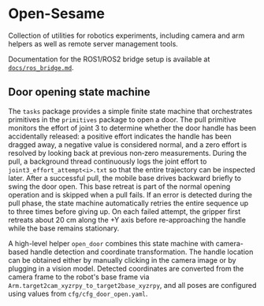 # Open-Sesame

Collection of utilities for robotics experiments, including camera and arm
helpers as well as remote server management tools.

Documentation for the ROS1/ROS2 bridge setup is available at
[`docs/ros_bridge.md`](docs/ros_bridge.md).

## Door opening state machine

The `tasks` package provides a simple finite state machine that orchestrates
primitives in the `primitives` package to open a door. The pull primitive
monitors the effort of joint 3 to determine whether the door handle has been
accidentally released: a positive effort indicates the handle has been dragged
away, a negative value is considered normal, and a zero effort is resolved by
looking back at previous non‑zero measurements. During the pull, a background
thread continuously logs the joint effort to ``joint3_effort_attempt<i>.txt`` so
that the entire trajectory can be inspected later. After a successful pull, the
mobile base drives backward briefly to swing the door open. This base retreat is
part of the normal opening operation and is skipped when a pull fails. If an
error is detected during the pull phase, the state machine automatically retries
the entire sequence up to three times before giving up. On each failed attempt,
the gripper first retreats about 20 cm along the +Y axis before re-approaching
the handle while the base remains stationary.

A high-level helper `open_door` combines this state machine with camera-based
handle detection and coordinate transformation. The handle location can be
obtained either by manually clicking in the camera image or by plugging in a
vision model. Detected coordinates are converted from the camera frame to the
robot's base frame via `Arm.target2cam_xyzrpy_to_target2base_xyzrpy`, and all
poses are configured using values from `cfg/cfg_door_open.yaml`.
